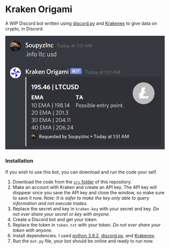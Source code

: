 # Kraken Origami
A WIP Discord bot written using [discord.py](https://github.com/Rapptz/discord.py) and [Krakenex](https://github.com/veox/python3-krakenex) to give data on crypto, in Discord.

![](https://github.com/SoupyzInc/KrakenOrigami/blob/main/Wiki/LTC%20Example.png)

### Installation 
If you wish to use this bot, you can download and run the code your self.
1. Download the code from the [`src` folder](https://github.com/SoupyzInc/KrakenOrigami/tree/main/src) of this repository.
2. Make an account with Kraken and create an API key. The API key will disppear once you save the API key and close the window, so make sure to save it now. _Note: It is safer to make the key only able to query information and not execute trades._
3. Replace the secret and key in `kraken.key` with your secret and key. _Do not ever share your secret or key with anyone._
4. Create a Discord bot and get your token.
5. Replace the token in `token.txt` with your token. _Do not ever share your token with anyone._
6. Install dependencies. I used [python 3.9.2](https://www.python.org/downloads/), [discord.py](https://github.com/Rapptz/discord.py), and [Krakenex](https://github.com/veox/python3-krakenex).
8. Run the `bot.py` file, your bot should be online and ready to run now.
